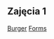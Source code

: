 ## Zajęcia 1
[Burger](https://meivelss.github.io/Frontend/zajecia1/burger/)
[Forms](https://meivelss.github.io/Frontend/zajecia1/formularz/formularz.html)
